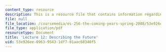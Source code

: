 ```yaml
---
content_type: resource
description: This is a resource file that contains information regarding lecture 12.
file: null
file_location: /coursemedia/es-256-the-coming-years-spring-2008/53e926ee096395431df781aac68340f5_MITES_256S08_Lec12.pdf
file_type: application/pdf
resourcetype: Document
title: 'Lecture 12: Describing the Future'
uid: 53e926ee-0963-9543-1df7-81aac68340f5
---
```

